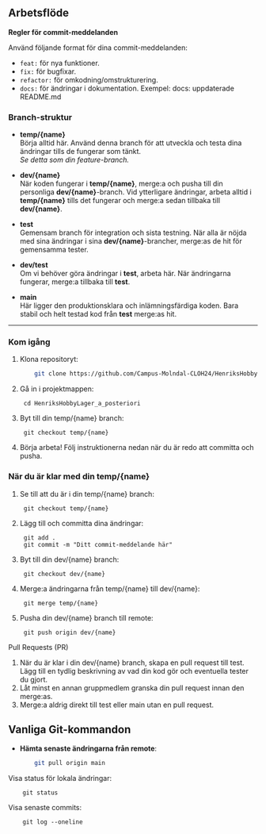 ## Arbetsflöde

**Regler för commit-meddelanden**

Använd följande format för dina commit-meddelanden:
+ `feat:` för nya funktioner.
+  `fix:` för bugfixar.
+  `refactor:` för omkodning/omstrukturering.
+  `docs:` för ändringar i dokumentation.
Exempel: docs: uppdaterade README.md


### Branch-struktur
- **temp/{name}**  
  Börja alltid här. Använd denna branch för att utveckla och testa dina ändringar tills de fungerar som tänkt.  
  _Se detta som din feature-branch._
  
- **dev/{name}**  
  När koden fungerar i **temp/{name}**, merge:a och pusha till din personliga **dev/{name}**-branch. Vid ytterligare ändringar, arbeta alltid i **temp/{name}** tills det fungerar och merge:a sedan tillbaka till **dev/{name}**.

- **test**  
  Gemensam branch för integration och sista testning. När alla är nöjda med sina ändringar i sina **dev/{name}**-brancher, merge:as de hit för gemensamma tester.

- **dev/test**  
  Om vi behöver göra ändringar i **test**, arbeta här. När ändringarna fungerar, merge:a tillbaka till **test**.

- **main**  
  Här ligger den produktionsklara och inlämningsfärdiga koden. Bara stabil och helt testad kod från **test** merge:as hit.

---

### Kom igång

1. Klona repositoryt:
	```bash
		git clone https://github.com/Campus-Molndal-CLOH24/HenriksHobbyLager_a_posteriori.git
   
3. Gå in i projektmappen:  

		cd HenriksHobbyLager_a_posteriori
  
5. Byt till din temp/{name} branch:  

		git checkout temp/{name}

6. Börja arbeta! Följ instruktionerna nedan när du är redo att committa och pusha.

### När du är klar med din temp/{name}

1. Se till att du är i din temp/{name} branch:  

		git checkout temp/{name}
   
2. Lägg till och committa dina ändringar:  

		git add .
		git commit -m "Ditt commit-meddelande här"
   
4. Byt till din dev/{name} branch:  

		git checkout dev/{name}
   
5. Merge:a ändringarna från temp/{name} till dev/{name}:  

		git merge temp/{name}

6. Pusha din dev/{name} branch till remote:  

		git push origin dev/{name}

Pull Requests (PR)

1.	När du är klar i din dev/{name} branch, skapa en pull request till test.
Lägg till en tydlig beskrivning av vad din kod gör och eventuella tester du gjort.
2.	Låt minst en annan gruppmedlem granska din pull request innan den merge:as.
3.	Merge:a aldrig direkt till test eller main utan en pull request.

## Vanliga Git-kommandon

- **Hämta senaste ändringarna från remote**:  
	```bash
 		git pull origin main


Visa status för lokala ändringar:

		git status

Visa senaste commits:

		git log --oneline
